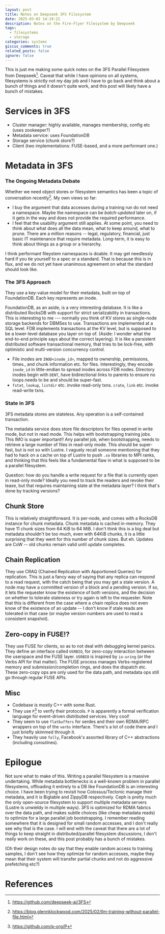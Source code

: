 ```yaml
---
layout: post
title: Notes on Deepseek 3FS Filesystem
date: 2025-03-02 14:19:21
description: Notes on the Fire-Flyer Filesystem by Deepseek
tags:
  - filesystems
  - storage
categories: systems
giscus_comments: true
related_posts: false
ignore: false
---
```

This is just me making some quick notes on the 3FS Parallel Filesystem from Deepseek[^1]. Caveat that while I have opinions on all systems, filesystems is strictly not my day job and I have to go back and think about a bunch of things and it doesn't quite work, and this post will likely have a bunch of mistakes.
# Services in 3FS
- Cluster manager: highly available, manages membership, config etc (uses zookeeper?)
- Metadata service: uses FoundationDB
- Storage service (chunk store?)
- Client (two implementations: FUSE-based, and a more performant one.)

# Metadata in 3FS

### The Ongoing Metadata Debate

Whether we need object stores or filesystem semantics has been a topic of conversation recently[^3]. My own views so far:

- I buy the argument that data accesses during a training run do not need a namespace. Maybe the namespace can be _batch-updated_ later on, if it gets in the way and does not provide the required performance.
- I feel that the usability argument still applies. At some point, you need to think about what does all the data mean, what to keep around, what to prune. There are a million reasons -- legal, regulatory, financial, just basic IT maintenance that require metadata. Long-term, it is easy to think about things as a group or a hierarchy.

I think performant fileystem namespaces is doable. It may get needlessly hard if you tie yourself to a spec or a standard. That is because this is in flux, and we do not yet have unanimous agreement on what the standard should look like.
### The 3FS Approach

They use a key-value model for their metadata, built on top of FoundationDB. Each key represents an inode.

FoundationDB, as an aside, is a very interesting database. It is like a distributed RocksDB with support for strict serializability in transactions. This is interesting to me --- normally you think of KV stores as single-node storage backends for DBMSes to use. Transactions are implemented at a SQL level. FDB implements transactions at the KV level, but is supposed to be a lower-level database you layer on top of. (Aside: I wonder what the end-to-end principle says about the correct layering). It is like a persistent distributed software transactional memory, that tries to be lock-free, with optimistic and multi-version concurrency control.

- File inodes are `INOD<inode_id>`, mapped to ownership, permissions, times., and chunk information etc. for files. Interestingly, they encode `inode_id` in little-endian to spread inodes across FDB nodes. Directory inodes begin with `DENT`, have bidirectional links to parents to ensure no loops.needs to be and should be super-fast.
- `fstat`, `lookup`, `listdir` etc. invoke read-only txns. `crate`, `link` etc. invoke read-write txns.

### State in 3FS

3FS metadata stores are stateless. Any operation is a self-contained transaction.

The metadata service does store file descriptors for files opened in write mode, but not in read mode. This helps with bootstrapping training jobs. This IMO is super important!! Any parallel job, when bootstrapping, needs to retrieve a large number of files in read-only mode. This should be super-fast, but is not so with Lustre. I vaguely recall someone mentioning that they had to hack on a cache on top of Lustre to push `.so` libraries to MPI ranks, and thinking that this feels like a fundamental flaw in what is supposed to be a parallel filesystem.

Question: how do you handle a write request for a file that is currently open in read-only mode? Ideally you need to track the readers and revoke their lease, but that requires maintaining state at the metadata layer? I think that's done by tracking versions?
## Chunk Store

This is relatively straightforward. It is per-node, and comes with a RocksDB instance for chunk metadata. Chunk metadata is cached in-memory. They have 11 chunk sizes from 64 KiB to 64 MiB. I don't think this is a big deal but metadata shouldn't be too much, even with 64KiB chunks, it is a little surprising that they went for this number of chunk sizes. But eh. Updates are CoW -- old chunks remain valid until update completes.
## Chain Replication

They use CRAQ (Chained Replication with Apportioned Queries) for replication. This is just a fancy way of saying that any replica can respond to a read request, with the catch being that you may get a stale version. A node may have a committed version of a block and a pending version. If so, it lets the requester know the existence of both versions, and the decision on whether to tolerate staleness or try again is left to the requester. Note that this is different from the case where a chain replica does not even know of the existence of an update -- I don't know if stale reads are tolerated in that case (or maybe version numbers are used to read a consistent snapshot).
## Zero-copy in FUSE!?

They use FUSE for clients, so as to not deal with debugging kernel panics. They define an interface called `USRBIO`, for zero-copy interaction between the userspace and the FUSE layer. `USRBIO` is inspired by `io-uring` (or the Verbs API for that matter). The FUSE process manages Verbs-registered memory and submission/completion rings, and does the dispatch etc. These zero-copy ops are only used for the data path, and metadata ops still go through regular FUSE APIs.
## Misc

- Codebase is mostly C++ with some Rust.
- They use `P`[^2] to verify their protocols. `P` is apparently a formal verification language for event-driven distributed services. Very cool!
- They seem to use `flatbuffers` for serdes and their own RDMA/RPC wrappers on top of the `verbs` interface. There's a lot of code there and I just briefly skimmed through it.
- They heavily use `folly`, Facebook's assorted library of C++ abstractions (including coroutines).

# Epilogue

Not sure what to make of this. Writing a parallel filesystem is a massive undertaking. While metadata bottlenecks is a well-known problem in parallel filesystems, offloading it entirely to a DB like FoundationDB is an interesting choice. I have been trying to revisit how Colossus/Tectonic manage their metadata, and it is Bigtable and ZippyDB respectively. Ceph is pretty much the only open-source filesystem to support multiple metadata servers (Lustre is unwieldy in multiple ways). 3FS is optimized for RDMA fabrics over the data path, and makes subtle choices (like cheap metadata reads) to optimize for a large parallel job bootstrapping. I remember reading somewhere that it is designed for small random accesses, and I don't really see why that is the case. I will end with the caveat that there are a lot of things to keep straight in distributed/parallel filesystem discussions, I don't really work on these, and this post probably has a bunch of mistakes.

(Oh their design notes do say that they enable random access to training samples, I don't see how they optimize for random accesses, maybe they mean that their system will transfer partial chunks and not do aggressive prefetching etc?)
# References
[^1]: https://github.com/deepseek-ai/3FS
[^2]: https://github.com/p-org/P
[^3]: https://blog.glennklockwood.com/2025/02/llm-training-without-parallel-file.html